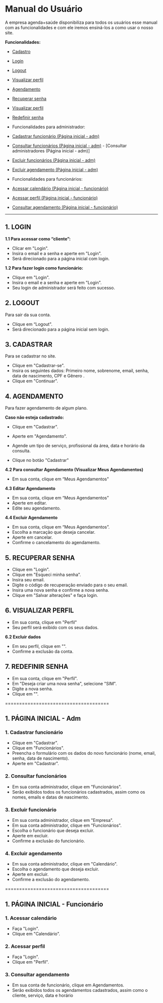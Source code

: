 # Manual do Usuário

A empresa agenda+saúde disponibiliza para todos os usuários esse manual com as funcionalidades e com ele iremos ensiná-los a como usar o nosso site.

**Funcionalidades:**
 - [Cadastro](#1-CADASTRAR)
 - [Login](#2-LOGIN)
 - [Logout](#3-LOGOUT)
 - [Visualizar perfil](#4-VISUALIZAR-PERFIL)
 - [Agendamento](#5-AGENDAMENTO)
 - [Recuperar senha](#6-RECUPERAR-SENHA)
 - [Visualizar perfil](#7-VISUALIZAR-PERFIL)
 - [Redefinir senha](#8-REDEFINIR-SENHA)

 - Funcionalidades para administrador:

 - [Cadastrar funcionário (Página  inicial - adm)](#1-Cadastrar-funcionário)
  - [Consultar funcionários (Página  inicial - adm)](#2-Consultar-funcionários) - [Consultar administradores (Página  inicial - adm)]
  - [Excluir funcionários (Página  inicial - adm)](#3-Excluir-funcionário)
  - [Excluir agendamento (Página  inicial - adm)](#4-Excluir-agendamento)

 - Funcionalidades para funcionários:
 
 - [Acessar calendário (Página  inicial - funcionário)](#1-Acessar-calendário)
 - [Acessar perfil (Página  inicial - funcionário)](#2-Acessar-perfil)
- [Consultar agendamento (Página  inicial - funcionário)](#3-Consultar-agendamento)

_______________________________________

## 1. LOGIN

**1.1 Para acessar como “cliente”:** 

 - Clicar em "Login".
 - Insira o email e a senha e aperte em "Login".
 - Será direcionado para a página inicial com login.
 
**1.2 Para fazer login como funcionário:**

- Clique em "Login".
- Insira o email e a senha e aperte em "Login".
- Seu login de administrador será feito com sucesso.

## 2. LOGOUT 

Para sair da sua conta. 

- Clique em “Logout".
- Será direcionado para a página inicial sem login. 

## 3. CADASTRAR

Para se cadastrar no site. 

- Clique em "Cadastrar-se".
- Insira os seguintes dados: Primeiro nome, sobrenome, email, senha, data de nascimento, CPF e Gênero .
- Clique em "Continuar".

## 4. AGENDAMENTO 

Para fazer agendamento de algum plano. 

**Caso não esteja cadastrado:**
 - Clique em "Cadastrar".

 - Aperte em "Agendamento".
 - Agende um tipo de serviço, profissional da área, data e horário da consulta.
 - Clique no botão "Cadastrar"

**4.2 Para consultar Agendamento (Visualizar Meus Agendamentos)**

- Em sua conta, clique em “Meus Agendamentos" 

**4.3 Editar Agendamento** 

- Em sua conta, clique em “Meus Agendamentos”
- Aperte em editar.
- Edite seu agendamento.

**4.4 Excluir Agendamento**

- Em sua conta, clique em “Meus Agendamentos”.
- Escolha a marcação que deseja cancelar.
- Aperte em cancelar.
- Confirme o cancelamento do agendamento. 


## 5. RECUPERAR SENHA 

- Clique em  "Login". 
- Clique em "Esqueci minha senha".
- Insira seu email.
- Digite o código de recuperação enviado para o seu email.
- Insira uma nova senha e confirme a nova senha.
- Clique em "Salvar alterações" e faça login.


## 6. VISUALIZAR PERFIL

- Em sua conta, clique em "Perfil"
- Seu perfil será exibido com os seus dados. 

**6.2 Excluir dados**

- Em seu perfil, clique em "".
- Confirme a exclusão da conta. 


## 7. REDEFINIR SENHA

- Em sua conta, clique em "Perfil". 
- Em "Deseja criar uma nova senha", selecione "SIM".
- Digite a nova senha.
- Clique em "".

=====================================

## 1. PÁGINA INICIAL - Adm

### 1. Cadastrar funcionário

- Clique em "Cadastrar".
- Clique em "Funcionários".
- Preencha o formulário com os dados do novo funcionário (nome, email, senha, data de nascimento).
- Aperte em "Cadastrar".

### 2. Consultar funcionários
  
- Em sua conta administrador, clique em "Funcionários".
- Serão exibidos todos os funcionários cadastrados, assim como os nomes, emails e datas de nascimento. 
 
### 3. Excluir funcionário

- Em sua conta administrador, clique em "Empresa".  
- Em sua conta administrador, clique em "Funcionários".
- Escolha o funcionário que deseja excluir. 
- Aperte em excluir. 
- Confirme a exclusão do funcionário. 
 
### 4. Excluir agendamento

- Em sua conta administrador, clique em "Calendário".
- Escolha o agendamento que deseja excluir.
- Aperte em excluir.
- Confirme a exclusão do agendamento.

=====================================

## 1. PÁGINA INICIAL - Funcionário

### 1. Acessar calendário

- Faça "Login". 
- Clique em "Calendário".

### 2. Acessar perfil

- Faça "Login". 
- Clique em "Perfil".

### 3. Consultar agendamento 

- Em sua conta de funcionário, clique em Agendamentos.  
- Serão exibidos todos os agendamentos cadastrados, assim como o cliente, serviço, data e horário

